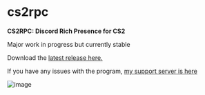 # cs2rpc
__CS2RPC: Discord Rich Presence for CS2__

Major work in progress but currently stable

Download the [latest release here.](https://github.com/ethangwaddell/cs2rpc/releases)

If you have any issues with the program, [my support server is here](https://discord.gg/4KrEA3PKmU)

![image](https://github.com/ethangwaddell/cs2rpc/assets/40289304/a76e11b0-f537-4d15-859c-dd775cee2374)
